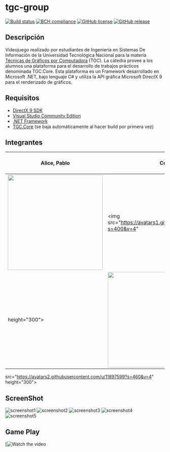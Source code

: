# tgc-group
[![Build status](https://ci.appveyor.com/api/projects/status/uvyboubq91uhwf3v?svg=true)](https://ci.appveyor.com/project/rejurime/tgc-group)
[![BCH compliance](https://bettercodehub.com/edge/badge/tgc-utn/tgc-group?branch=master)](https://bettercodehub.com/)
[![GitHub license](https://img.shields.io/github/license/tgc-utn/tgc-group.svg)](https://github.com/tgc-utn/tgc-group/blob/master/LICENSE)
[![GitHub release](https://img.shields.io/github/release/tgc-utn/tgc-group.svg)](https://github.com/tgc-utn/tgc-group/releases)

## Descripción
Videojuego realizado por estudiantes de Ingeniería en Sistemas De Información de la Universidad Tecnológica Nacional para la materia [Técnicas de Gráficos por 
Computadora](http://tgc-utn.github.io/) (TGC). 
La cátedra provee a los alumnos una plataforma para el desarrollo de trabajos prácticos denominada TGC.Core. Esta plataforma es un Framework desarrollado en Microsoft 
.NET, bajo lenguaje C# y utiliza la API gráfica Microsoft DirectX 9 para el renderizado de gráficos.

## Requisitos
* [DirectX 9 SDK](http://www.microsoft.com/en-us/download/details.aspx?displaylang=en&id=6812)
* [Visual Studio Community Edition](https://www.visualstudio.com/vs/community)
* [.NET Framework](https://www.microsoft.com/net/download/Windows/run)
* [TGC.Core](https://www.nuget.org/packages/TGC.Core/) (se baja automáticamente al hacer build por primera vez)

## Integrantes ##
Alice, Pablo  |  Corti, Geronimo  |  Lopez, Alberto  | Torrico, Juan Manuel
------------ | ------------- | ------------- | -------------
<img src="https://avatars3.githubusercontent.com/u/11988423?s=400&v=4" height="300"> | <img src="https://avatars1.githubusercontent.com/u/16749803?s=400&v=4" 
height="300"> | <img src="https://avatars0.githubusercontent.com/u/12456166?s=400&v=4" height="300"> | <img 
src="https://avatars2.githubusercontent.com/u/11897599?s=460&v=4" height="300">

## ScreenShot ##
![screenshot1](https://raw.githubusercontent.com/TorricoJM/2018_1C_3051_CutuCuchillo/master/TGC.Group/Screenshots/cutucuchillo1.png)
![screenshot2](https://raw.githubusercontent.com/TorricoJM/2018_1C_3051_CutuCuchillo/master/TGC.Group/Screenshots/cutucuchillo2.png)
![screenshot3](https://raw.githubusercontent.com/TorricoJM/2018_1C_3051_CutuCuchillo/master/TGC.Group/Screenshots/cutucuchillo3.png)
![screenshot4](https://raw.githubusercontent.com/TorricoJM/2018_1C_3051_CutuCuchillo/master/TGC.Group/Screenshots/cutucuchillo4.png)
![screenshot5](https://raw.githubusercontent.com/TorricoJM/2018_1C_3051_CutuCuchillo/master/TGC.Group/Screenshots/cutucuchillo5.png)

## Game Play ##
[![Watch the video](https://www.youtube.com/watch?v=N_myE3wCPsA)
